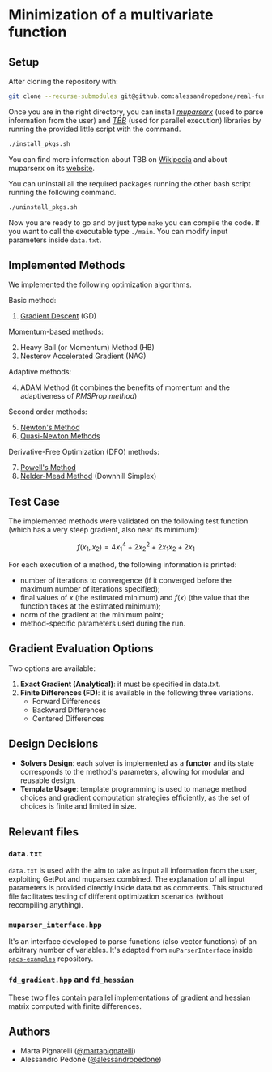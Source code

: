 


# Minimization of a multivariate function

## Setup
After cloning the repository with:

```bash
git clone --recurse-submodules git@github.com:alessandropedone/real-function-optimization.git
```

Once you are in the right directory, you can install [*muparserx*](https://github.com/beltoforion/muparserx) (used to parse information from the user) and [*TBB*](https://github.com/uxlfoundation/oneTBB) (used for parallel execution) libraries by running the provided little script with the command.

```bash
./install_pkgs.sh
```

You can find more information about TBB on [Wikipedia](https://en.wikipedia.org/wiki/Threading_Building_Blocks) and about muparserx on its [website](https://beltoforion.de/en/muparserx/).

You can uninstall all the required packages running the other bash script running the following command.

```bash
./uninstall_pkgs.sh
```
Now you are ready to go and by just type `make` you can compile the code. 
If you want to call the executable type `./main`. 
You can modify input parameters inside `data.txt`.

## Implemented Methods

We implemented the following optimization algorithms.

Basic method:
1. [Gradient Descent](https://en.wikipedia.org/wiki/Gradient_descent) (GD)

Momentum-based methods:

2. Heavy Ball (or Momentum) Method (HB)
3. Nesterov Accelerated Gradient (NAG)

Adaptive methods:

4. ADAM Method (it combines the benefits of momentum and the adaptiveness of _RMSProp method_)

Second order methods:

5. [Newton's Method](https://en.wikipedia.org/wiki/Newton%27s_method_in_optimization)
6. [Quasi-Newton Methods](https://en.wikipedia.org/wiki/Quasi-Newton_method)

Derivative-Free Optimization (DFO) methods:

7. [Powell's Method](http://en.wikipedia.org/wiki/Powell%27s_method)
8. [Nelder-Mead Method](https://en.wikipedia.org/wiki/Nelder%E2%80%93Mead_method) (Downhill Simplex)

## Test Case
The implemented methods were validated on the following test function (which has a very steep gradient, also near its minimum):

$$
f(x_1, x_2) = 4x_1^4 + 2x_2^2 + 2x_1x_2 + 2x_1
$$

For each execution of a method, the following information is printed:
- number of iterations to convergence (if it converged before the maximum number of iterations specified);
- final values of $x$ (the estimated minimum) and $f(x)$ (the value that the function takes at the estimated minimum);
- norm of the gradient at the minimum point;
- method-specific parameters used during the run.

## Gradient Evaluation Options
Two options are available:
1. **Exact Gradient (Analytical)**: it must be specified in data.txt.
2. **Finite Differences (FD)**: it is available in the following three variations.
   - Forward Differences
   - Backward Differences
   - Centered Differences

## Design Decisions
- **Solvers Design**: each solver is implemented as a **functor** and its state corresponds to the method's parameters, allowing for modular and reusable design.
- **Template Usage**: template programming is used to manage method choices and gradient computation strategies efficiently, as the set of choices is finite and limited in size.

## Relevant files

### `data.txt`
`data.txt` is used with the aim to take as input all information from the user, exploiting GetPot and muparsex combined.
The explanation of all input parameters is provided directly inside data.txt as comments.
This structured file facilitates testing of different optimization scenarios (without recompiling anything).

### `muparser_interface.hpp`
It's an interface developed to parse functions (also vector functions) of an arbitrary number of variables. It's adapted from `muParserInterface` inside [`pacs-examples`](https://github.com/pacs-course/pacs-examples.git) repository.

### `fd_gradient.hpp` and `fd_hessian`
These two files contain parallel implementations of gradient and hessian matrix computed with finite differences.

## Authors
- Marta Pignatelli ([@martapignatelli](https://github.com/martapignatelli))
- Alessandro Pedone ([@alessandropedone](https://github.com/alessandropedone))



